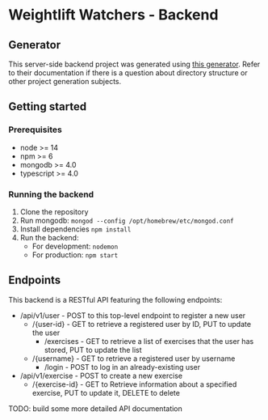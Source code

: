 # Weightlift Watchers - Backend

## Generator
This server-side backend project was generated using [this generator](https://github.com/ChechaValerii/node-typescript-mongodb).
Refer to their documentation if there is a question about directory structure or other project generation subjects.

## Getting started

### Prerequisites
- node >= 14
- npm >= 6
- mongodb >= 4.0
- typescript >= 4.0

### Running the backend
1. Clone the repository
2. Run mongodb: `mongod --config /opt/homebrew/etc/mongod.conf`
3. Install dependencies `npm install`
4. Run the backend: 
   - For development: `nodemon`
   - For production: `npm start`

## Endpoints
This backend is a RESTful API featuring the following endpoints:

* /api/v1/user - POST to this top-level endpoint to register a new user
    * /{user-id} - GET to retrieve a registered user by ID, PUT to update the user
        * /exercises - GET to retrieve a list of exercises that the user has stored, PUT to update the list
    * /{username} - GET to retrieve a registered user by username
        * /login - POST to log in an already-existing user
* /api/v1/exercise - POST to create a new exercise
    * /{exercise-id} - GET to Retrieve information about a specified exercise, PUT to update it, DELETE to delete

TODO: build some more detailed API documentation